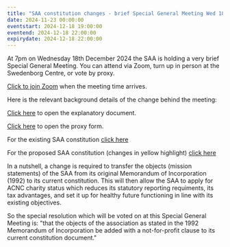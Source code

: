 ```yaml
---
title: "SAA constitution changes - brief Special General Meeting Wed 18th Dec 2024, 7pm"
date: 2024-11-23 00:00:00
eventstart: 2024-12-18 19:00:00
eventend: 2024-12-18 22:00:00
expirydate: 2024-12-18 22:00:00
---
```


At 7pm on Wednesday 18th December 2024 the SAA is holding a very brief Special General Meeting. You can attend via Zoom, turn up in person at the Swedenborg Centre, or vote by proxy.

[Click to join Zoom](https://us02web.zoom.us/j/89935897712?pwd=VnZLZGxzK0NCcmJzdVplQkx0OUc5Zz09) when the meeting time arrives.

Here is the relevant background details of the change behind the meeting:

[Click here](https://static.swedenborg.com.au/pdf/fliers/saasgm20241218constitution.pdf) to open the explanatory document.

[Click here](https://static.swedenborg.com.au/pdf/fliers/saasgm20241218proxy.pdf) to open the proxy form.

For the existing SAA constitution [click here](https://static.swedenborg.com.au/pdf/constitution.pdf)

For the proposed SAA constitution (changes in yellow highlight) [click here](https://static.swedenborg.com.au/pdf/newconstitution.pdf)

In a nutshell, a change is required to transfer the objects (mission statements) of the SAA from its original Memorandum of Incorporation (1992) to its current constitution. This will then allow the SAA to apply for ACNC charity status which reduces its statutory reporting requiments, its tax advantages, and set it up for healthy future functioning in line with its existing objectives.

So the special resolution which will be voted on at this Special General Meeting is: "that the objects of the association as stated in the 1992 Memorandum of Incorporation be added with a not-for-profit clause to its current constitution document."